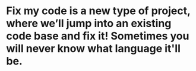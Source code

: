 # Fix my code is a new type of project, where we’ll jump into an existing code base and fix it! Sometimes you will never know what language it'll be. 
